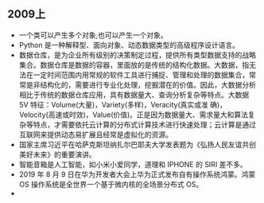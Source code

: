<!--
 * @Description: 
 * @Author: neozhang
 * @Date: 2022-05-08 19:03:10
 * @LastEditors: neozhang
 * @LastEditTime: 2022-05-08 19:05:56
-->
## 2009上  

- 一个类可以产生多个对象,也可以产生一个对象。  
- Python 是一种解释型、面向对象、动态数据类型的高级程序设计语言。  
- 数据仓库，是为企业所有级别的决策制定过程，提供所有类型数据支持的战略集合。数据仓库是数据的容器，里面放的是传统的结构化数据。大数据，指无法在一定时间范围内用常规的软件工具进行捕捉、管理和处理的数据集合，常常是非结构化的，需要进行专业化处理，挖掘潜在的价值。因此，大数据分析相比于传统的数据仓库应用，具有数据量大、查询分析复杂等特点。大数据 5V 特征：Volume(大量)，Variety(多样)，Veracity(真实或准
确)，Velocity(高速或时效)，Value(价值)。正是因为数据量大、需求量大和算法复杂等特点，才需要依托云计算的分布式计算技术进行快速处理；云计算是通过互联网来提供动态易扩展且经常是虚拟化的资源。  
- 国家主席习近平在哈萨克斯坦纳扎尔巴耶夫大学发表题为《弘扬人民友谊共创美好未来》的重要演讲。  
- 智能音箱是人工智能，如小米小爱同学，道理和 IPHONE 的 SIRI 差不多。  
- 2019 年 8 月 9 日在华为开发者大会上华为正式发布自有操作系统鸿蒙。鸿蒙 OS 操作系统是全世界一个基于微内核的全场景分布式 OS。  
- 
